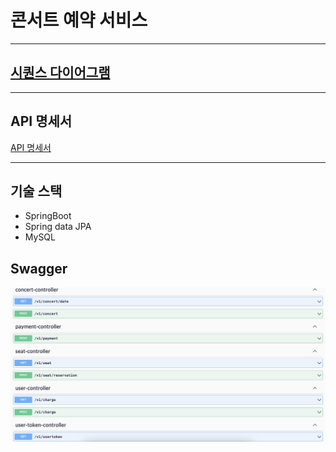 # 콘서트 예약 서비스

---

## [시퀀스 다이어그램](https://github.com/m5s3/consert-reservation/wiki/시퀀스-다이어그램)

---

## API 명세서
[API 명세서](https://github.com/m5s3/consert-reservation/wiki)

---

## 기술 스택
- SpringBoot
- Spring data JPA
- MySQL


## Swagger
![Swagger](/image/swagger.png)
